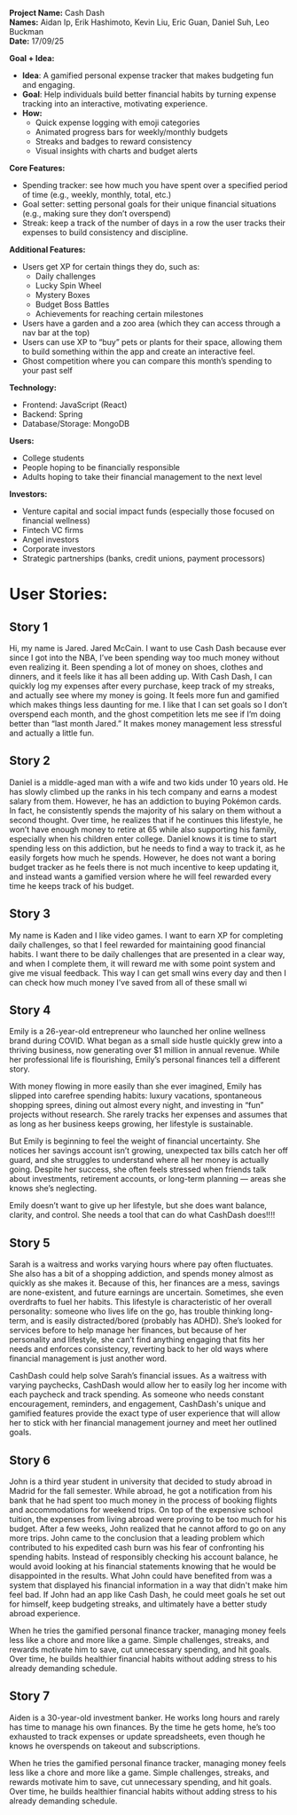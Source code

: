   
**Project Name:** Cash Dash  
**Names:** Aidan Ip, Erik Hashimoto, Kevin Liu, Eric Guan, Daniel Suh, Leo Buckman  
**Date:** 17/09/25

**Goal \+ Idea:**

- **Idea**: A gamified personal expense tracker that makes budgeting fun and engaging.  
- **Goal**: Help individuals build better financial habits by turning expense tracking into an interactive, motivating experience.  
- **How:**  
  - Quick expense logging with emoji categories  
  - Animated progress bars for weekly/monthly budgets  
  - Streaks and badges to reward consistency  
  - Visual insights with charts and budget alerts

**Core Features:**

- Spending tracker: see how much you have spent over a specified period of time (e.g., weekly, monthly, total, etc.)
- Goal setter: setting personal goals for their unique financial situations (e.g., making sure they don’t overspend)
- Streak: keep a track of the number of days in a row the user tracks their expenses to build consistency and discipline.

**Additional Features:**

- Users get XP for certain things they do, such as:  
  - Daily challenges  
  - Lucky Spin Wheel  
  - Mystery Boxes  
  - Budget Boss Battles  
  - Achievements for reaching certain milestones  
- Users have a garden and a zoo area (which they can access through a nav bar at the top)  
- Users can use XP to “buy” pets or plants for their space, allowing them to build something within the app and create an interactive feel.   
- Ghost competition where you can compare this month’s spending to your past self

**Technology:**

- Frontend: JavaScript (React)  
- Backend: Spring  
- Database/Storage: MongoDB

**Users:**

- College students  
- People hoping to be financially responsible  
- Adults hoping to take their financial management to the next level

**Investors:**

- Venture capital and social impact funds (especially those focused on financial wellness)  
- Fintech VC firms  
- Angel investors  
- Corporate investors  
- Strategic partnerships (banks, credit unions, payment processors)

# User Stories:

## Story 1
Hi, my name is Jared. Jared McCain. I want to use Cash Dash because ever since I got into the NBA, I’ve been spending way too much money without even realizing it. Been spending a lot of money on shoes, clothes and dinners, and it feels like it has all been adding up. With Cash Dash, I can quickly log my expenses after every purchase, keep track of my streaks, and actually see where my money is going. It feels more fun and gamified which makes things less daunting for me. I like that I can set goals so I don’t overspend each month, and the ghost competition lets me see if I’m doing better than “last month Jared.” It makes money management less stressful and actually a little fun.

## Story 2
Daniel is a middle-aged man with a wife and two kids under 10 years old. He has slowly climbed up the ranks in his tech company and earns a modest salary from them. However, he has an addiction to buying Pokémon cards. In fact, he consistently spends the majority of his salary on them without a second thought. Over time, he realizes that if he continues this lifestyle, he won’t have enough money to retire at 65 while also supporting his family, especially when his children enter college. Daniel knows it is time to start spending less on this addiction, but he needs to find a way to track it, as he easily forgets how much he spends. However, he does not want a boring budget tracker as he feels there is not much incentive to keep updating it, and instead wants a gamified version where he will feel rewarded every time he keeps track of his budget. 

## Story 3
My name is Kaden and I like video games. I want to earn XP for completing daily challenges, so that I feel rewarded for maintaining good financial habits. I want there to be daily challenges that are presented in a clear way, and when I complete them, it will reward me with some point system and give me visual feedback. This way I can get small wins every day and then I can check how much money I’ve saved from all of these small wi

## Story 4
Emily is a 26-year-old entrepreneur who launched her online wellness brand during COVID. What began as a small side hustle quickly grew into a thriving business, now generating over $1 million in annual revenue. While her professional life is flourishing, Emily’s personal finances tell a different story.

With money flowing in more easily than she ever imagined, Emily has slipped into carefree spending habits: luxury vacations, spontaneous shopping sprees, dining out almost every night, and investing in “fun” projects without research. She rarely tracks her expenses and assumes that as long as her business keeps growing, her lifestyle is sustainable.

But Emily is beginning to feel the weight of financial uncertainty. She notices her savings account isn’t growing, unexpected tax bills catch her off guard, and she struggles to understand where all her money is actually going. Despite her success, she often feels stressed when friends talk about investments, retirement accounts, or long-term planning — areas she knows she’s neglecting.

Emily doesn’t want to give up her lifestyle, but she does want balance, clarity, and control. She needs a tool that can do what CashDash does!!!!

## Story 5
Sarah is a waitress and works varying hours where pay often fluctuates. She also has a bit of a shopping addiction, and spends money almost as quickly as she makes it. Because of this, her finances are a mess, savings are none-existent, and future earnings are uncertain. Sometimes, she even overdrafts to fuel her habits. This lifestyle is characteristic of her overall personality: someone who lives life on the go, has trouble thinking long-term, and is easily distracted/bored (probably has ADHD).  She’s looked for services before to help manage her finances, but because of her personality and lifestyle, she can’t find anything engaging that fits her needs and enforces consistency, reverting back to her old ways where financial management is just another word.

CashDash could help solve Sarah’s financial issues. As a waitress with varying paychecks, CashDash would allow her to easily log her income with each paycheck and track spending. As someone who needs constant encouragement, reminders, and engagement, CashDash's unique and gamified features provide the exact type of user experience that will allow her to stick with her financial management journey and meet her outlined goals. 


## Story 6
John is a third year student in university that decided to study abroad in Madrid for the fall semester. While abroad, he got a notification from his bank that he had spent too much money in the process of booking flights and accommodations for weekend trips. On top of the expensive school tuition, the expenses from living abroad were proving to be too much for his budget. After a few weeks, John realized that he cannot afford to go on any more trips. John came to the conclusion that a leading problem which contributed to his expedited cash burn was his fear of confronting his spending habits. Instead of responsibly checking his account balance, he would avoid looking at his financial statements knowing that he would be disappointed in the results. What John could have benefited from was a system that displayed his financial information in a way that didn't make him feel bad. If John had an app like Cash Dash, he could meet goals he set out for himself, keep budgeting streaks, and ultimately have a better study abroad experience.

When he tries the gamified personal finance tracker, managing money feels less like a chore and more like a game. Simple challenges, streaks, and rewards motivate him to save, cut unnecessary spending, and hit goals. Over time, he builds healthier financial habits without adding stress to his already demanding schedule.

## Story 7

Aiden is a 30-year-old investment banker. He works long hours and rarely has time to manage his own finances. By the time he gets home, he’s too exhausted to track expenses or update spreadsheets, even though he knows he overspends on takeout and subscriptions.

When he tries the gamified personal finance tracker, managing money feels less like a chore and more like a game. Simple challenges, streaks, and rewards motivate him to save, cut unnecessary spending, and hit goals. Over time, he builds healthier financial habits without adding stress to his already demanding schedule.